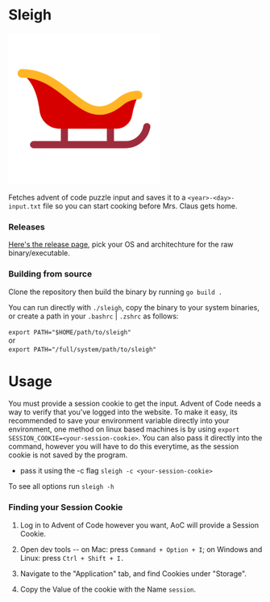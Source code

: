 # Sleigh

![icon of a sleigh](./assets/sleigh.png "Sleigh")

Fetches advent of code puzzle input and saves it to a `<year>-<day>-input.txt` file so you can start
cooking before Mrs. Claus gets home.

### Releases

[Here's the release page](https://github.com/Blovio/sleigh/releases), pick your OS and
architechture for the raw binary/executable. 

### Building from source

Clone the repository then build the binary by running `go build .` 

You can run directly with `./sleigh`, copy the binary to your system binaries, or create a path in
your `.bashrc` | `.zshrc` as follows: 

`export PATH="$HOME/path/to/sleigh"`  
or  
`export PATH="/full/system/path/to/sleigh"`  

# Usage

You must provide a session cookie to get the input. Advent of Code needs a way to verify that you've
logged into the website. To make it easy, its recommended to save your environment variable directly
into your environment, one method on linux based machines is by using `export
SESSION_COOKIE=<your-session-cookie>`. You can also pass it directly into the command, however you
will have to do this everytime, as the session cookie is not saved by the program.

- pass it using the -c flag `sleigh -c <your-session-cookie>`  

To see all options run `sleigh -h`

### Finding your Session Cookie

1. Log in to Advent of Code however you want, AoC will provide a Session Cookie.

2. Open dev tools -- on Mac: press `Command + Option + I`; on Windows and Linux: press `Ctrl + Shift + I.`

2. Navigate to the "Application" tab, and find Cookies under "Storage".

3. Copy the Value of the cookie with the Name `session`.

